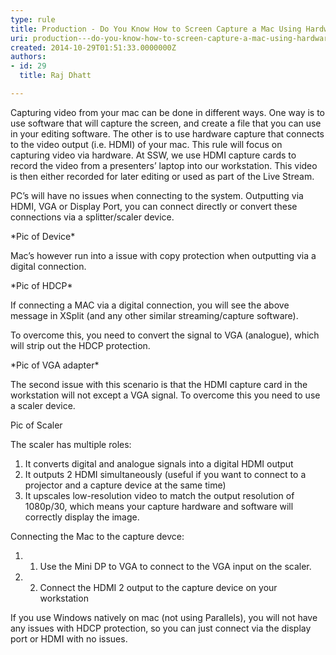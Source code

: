 ```yaml
---
type: rule
title: Production - Do You Know How to Screen Capture a Mac Using Hardware Capture?
uri: production---do-you-know-how-to-screen-capture-a-mac-using-hardware-capture
created: 2014-10-29T01:51:33.0000000Z
authors:
- id: 29
  title: Raj Dhatt

---
```


 Capturing video from your mac can be done in different ways. One way is to use software that will capture the screen, and create a file that you can use in your editing software. The other is to use hardware capture that connects to the video output (i.e. HDMI) of your mac. This rule will focus on capturing video via hardware. 
At SSW, we use HDMI capture cards to record the video from a presenters’ laptop into our workstation. This video is then either recorded for later editing or used as part of the Live Stream.

PC’s will have no issues when connecting to the system. Outputting via HDMI, VGA or Display Port, you can connect directly or convert these connections via a splitter/scaler device.



\*Pic of Device\*



Mac’s however run into a issue with copy protection when outputting via a digital connection.



\*Pic of HDCP\*



If connecting a MAC via a digital connection, you will see the above message in XSplit (and any other similar streaming/capture software).

To overcome this, you need to convert the signal to VGA (analogue), which will strip out the HDCP protection.



\*Pic of VGA adapter\*



The second issue with this scenario is that the HDMI capture card in the workstation will not except a VGA signal. To overcome this you need to use a scaler device.



Pic of Scaler





The scaler has multiple roles:

1. It converts digital and analogue signals into a digital HDMI output
2. It outputs 2 HDMI simultaneously (useful if you want to connect to a projector and a capture device at the same time)
3. It upscales low-resolution video to match the output resolution of 1080p/30, which means your capture hardware and software will correctly display the image.


Connecting the Mac to the capture devce:



1. 1. Use the Mini DP to VGA to connect to the VGA input on the scaler.
2. 2. Connect the HDMI 2 output to the capture device on your workstation




If you use Windows natively on mac (not using Parallels), you will not have any issues with HDCP protection, so you can just connect via the display port or HDMI with no issues.

